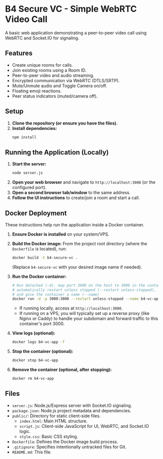 # B4 Secure VC - Simple WebRTC Video Call

A basic web application demonstrating a peer-to-peer video call using WebRTC and Socket.IO for signaling.

## Features

*   Create unique rooms for calls.
*   Join existing rooms using a Room ID.
*   Peer-to-peer video and audio streaming.
*   Encrypted communication via WebRTC (DTLS/SRTP).
*   Mute/Unmute audio and Toggle Camera on/off.
*   Floating emoji reactions.
*   Peer status indicators (muted/camera off).

## Setup

1.  **Clone the repository (or ensure you have the files).**
2.  **Install dependencies:**
    ```bash
    npm install
    ```

## Running the Application (Locally)

1.  **Start the server:**
    ```bash
    node server.js
    ```
2.  **Open your web browser** and navigate to `http://localhost:3000` (or the configured port).
3.  **Open a second browser tab/window** to the same address.
4.  **Follow the UI instructions** to create/join a room and start a call.

## Docker Deployment

These instructions help run the application inside a Docker container.

1.  **Ensure Docker is installed** on your system/VPS.
2.  **Build the Docker image:** From the project root directory (where the `Dockerfile` is located), run:
    ```bash
    docker build -t b4-secure-vc .
    ```
    (Replace `b4-secure-vc` with your desired image name if needed).

3.  **Run the Docker container:**
    ```bash
    # Run detached (-d), map port 3000 on the host to 3000 in the container (-p),
    # automatically restart unless stopped (--restart unless-stopped),
    # and give the container a name (--name)
    docker run -d -p 3000:3000 --restart unless-stopped --name b4-vc-app b4-secure-vc
    ```
    *   If running locally, access at `http://localhost:3000`.
    *   If running on a VPS, you will typically set up a reverse proxy (like Nginx or Caddy) to handle your subdomain and forward traffic to this container's port 3000.

4.  **View logs (optional):**
    ```bash
    docker logs b4-vc-app -f
    ```

5.  **Stop the container (optional):**
    ```bash
    docker stop b4-vc-app
    ```

6.  **Remove the container (optional, after stopping):**
    ```bash
    docker rm b4-vc-app
    ```

## Files

*   `server.js`: Node.js/Express server with Socket.IO signaling.
*   `package.json`: Node.js project metadata and dependencies.
*   `public/`: Directory for static client-side files.
    *   `index.html`: Main HTML structure.
    *   `script.js`: Client-side JavaScript for UI, WebRTC, and Socket.IO logic.
    *   `style.css`: Basic CSS styling.
*   `Dockerfile`: Defines the Docker image build process.
*   `.gitignore`: Specifies intentionally untracked files for Git.
*   `README.md`: This file. 